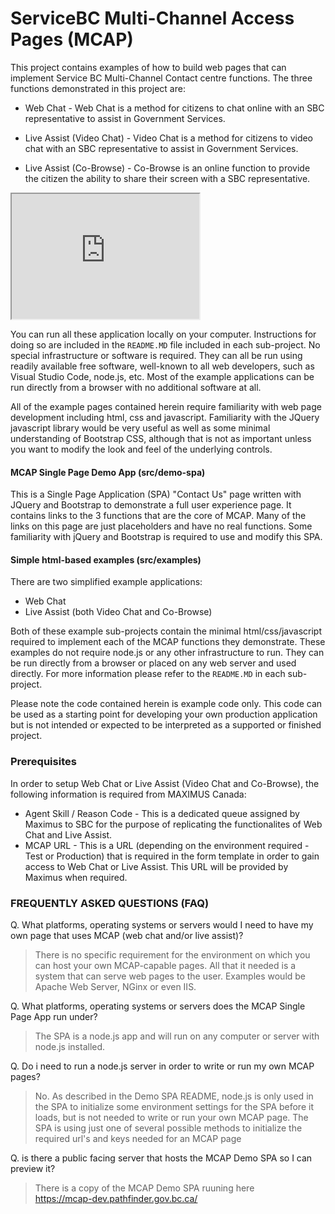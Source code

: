 # ServiceBC Multi-Channel Access Pages (MCAP)

This project contains examples of how to build web pages that can implement Service BC Multi-Channel Contact centre functions. The three functions demonstrated in this project are:
- Web Chat - Web Chat is a method for citizens to chat online with an SBC representative to assist in Government Services.

- Live Assist (Video Chat) - Video Chat is a method for citizens to video chat with an SBC representative to assist in Government Services.

- Live Assist (Co-Browse) - Co-Browse is an online function to provide the citizen the ability to share their screen with a SBC representative.

<iframe id="MCAPDemo"
    title="MCAP Demo SPA"
    width="300"
    height="200"
    src="https://mcap-dev.pathfinder.gov.bc.ca/">
</iframe>

You can run all these application locally on your computer. Instructions for doing so are included in the `README.MD` file included in each sub-project.  No special infrastructure or software is required. They can all be run using readily available free software, well-known to all web developers, such as Visual Studio Code, node.js, etc.  Most of the example applications can be run directly from a browser with no additional software at all.

All of the example pages contained herein require familiarity with web page development including html, css and javascript.  Familiarity with the JQuery javascript library would be very useful as well as some minimal understanding of Bootstrap CSS, although that is not as important unless you want to modify the look and feel of the underlying controls.

#### MCAP Single Page Demo App (src/demo-spa)
  This is a Single Page Application (SPA) "Contact Us" page written with JQuery and Bootstrap to demonstrate a full user experience page.  It contains links to the 3 functions that are the core of MCAP.  Many of the links on this page are just placeholders and have no real functions.  Some familiarity with jQuery and Bootstrap is required to use and modify this SPA.



  #### Simple html-based examples (src/examples)
  There are two simplified example applications:
  - Web Chat
  - Live Assist (both Video Chat and Co-Browse)

Both of these example sub-projects contain the minimal html/css/javascript required to implement each of the MCAP functions they demonstrate.  These examples do not require node.js or any other infrastructure to run.  They can be run directly from a browser or placed on any web server and used directly.  For more information please refer to the `README.MD` in each sub-project.


Please note the code contained herein is example code only. This code can be used as a starting 
point for developing your own production application but is not intended or expected to be 
interpreted as a supported or finished project. 

### Prerequisites

In order to setup Web Chat or Live Assist (Video Chat and Co-Browse), the following information is required from MAXIMUS Canada:
- Agent Skill / Reason Code - This is a dedicated queue assigned by Maximus to SBC for the purpose of replicating the functionalites of Web Chat and Live Assist.
- MCAP URL - This is a URL (depending on the environment required - Test or Production) that is required in the form template in order to gain access to Web Chat or Live Assist. This URL will be provided by Maximus when required.

### FREQUENTLY ASKED QUESTIONS (FAQ) 

Q. What platforms, operating systems or servers would I need to have my own page that uses MCAP (web chat and/or live assist)?

>There is no specific requirement for the environment on which you can host your own MCAP-capable pages.  All that it needed is a system that can serve web pages to the user.  Examples would be Apache Web Server, NGinx or even IIS.

Q. What platforms, operating systems or servers does the MCAP Single Page App run under?

>The SPA is a node.js app and will run on any computer or server with node.js installed.  

Q. Do i need to run a node.js server in order to write or run my own MCAP pages?

>No.  As described in the Demo SPA README, node.js is only used in the SPA to initialize some environment settings for the SPA before it loads, but is not needed to write or run your own MCAP page.  The SPA is using just one of several possible methods to initialize the required url's and keys needed for an MCAP page



Q. is there a public facing server that hosts the MCAP Demo SPA so I can preview it?

>There is a copy of the MCAP Demo SPA ruuning here <br>
 https://mcap-dev.pathfinder.gov.bc.ca/

